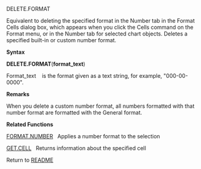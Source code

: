 DELETE.FORMAT

Equivalent to deleting the specified format in the Number tab in the
Format Cells dialog box, which appears when you click the Cells command
on the Format menu, or in the Number tab for selected chart objects.
Deletes a specified built-in or custom number format.

**Syntax**

**DELETE.FORMAT**(**format\_text**)

Format\_text&nbsp;&nbsp;&nbsp;&nbsp;is the format given as a text
string, for example, "000-00-0000".

**Remarks**

When you delete a custom number format, all numbers formatted with that
number format are formatted with the General format.

**Related Functions**

[FORMAT.NUMBER](FORMAT.NUMBER.md)&nbsp;&nbsp;&nbsp;Applies a number format to the selection

[GET.CELL](GET.CELL.md)&nbsp;&nbsp;&nbsp;Returns information about the specified cell



Return to [README](README.md)

